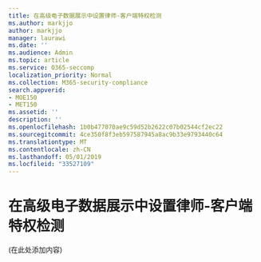 ```yaml
---
title: 在高级电子数据展示中设置律师-客户端特权检测
ms.author: markjjo
author: markjjo
manager: laurawi
ms.date: ''
ms.audience: Admin
ms.topic: article
ms.service: O365-seccomp
localization_priority: Normal
ms.collection: M365-security-compliance
search.appverid:
- MOE150
- MET150
ms.assetid: ''
description: ''
ms.openlocfilehash: 1b0b477070ae9c59d52b2622c07b02544cf2ec22
ms.sourcegitcommit: 4ce350f8f3eb597587945a8ac9b33e9793440c64
ms.translationtype: MT
ms.contentlocale: zh-CN
ms.lasthandoff: 05/01/2019
ms.locfileid: "33527109"
---
```

# <a name="set-up-attorney-client-privilege-detection-in-advanced-ediscovery"></a>在高级电子数据展示中设置律师-客户端特权检测

(在此处添加内容)
